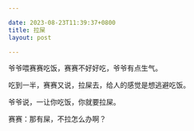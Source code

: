 ```yaml
---

date: 2023-08-23T11:39:37+0800
title: 拉屎
layout: post

---
```


爷爷喂赛赛吃饭，赛赛不好好吃，爷爷有点生气。

吃到一半，赛赛又说，拉屎去，给人的感觉是想逃避吃饭。

爷爷说，一让你吃饭，你就要拉屎。

赛赛：那有屎，不拉怎么办啊？
